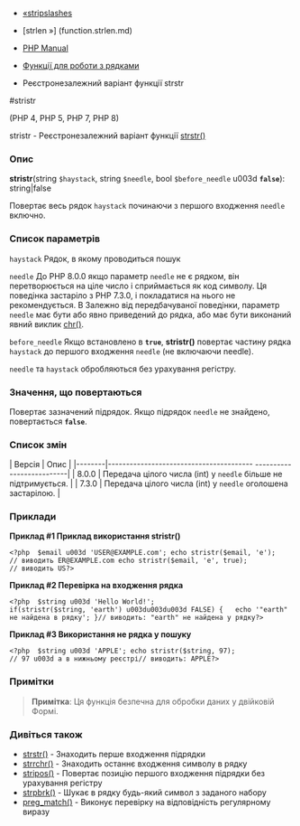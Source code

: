- [«stripslashes](function.stripslashes.md)
- [strlen »] (function.strlen.md)

- [PHP Manual](index.md)
- [Функції для роботи з рядками](ref.strings.md)
- Реєстронезалежний варіант функції strstr

#stristr

(PHP 4, PHP 5, PHP 7, PHP 8)

stristr - Реєстронезалежний варіант функції
[strstr()](function.strstr.md)

### Опис

**stristr**(string `$haystack`, string `$needle`, bool `$before_needle`
u003d **`false`**): string\|false

Повертає весь рядок `haystack` починаючи з першого входження `needle`
включно.

### Список параметрів

`haystack`
Рядок, в якому проводиться пошук

`needle`
До PHP 8.0.0 якщо параметр `needle` не є рядком, він
перетворюється на ціле число і сприймається як код символу. Ця поведінка
застаріло з PHP 7.3.0, і покладатися на нього не рекомендується. В
Залежно від передбачуваної поведінки, параметр `needle` має бути
або явно приведений до рядка, або має бути виконаний явний виклик
[chr()](function.chr.md).

`before_needle`
Якщо встановлено в **`true`**, **stristr()** повертає частину рядка
`haystack` до першого входження `needle` (не включаючи needle).

`needle` та `haystack` обробляються без урахування регістру.

### Значення, що повертаються

Повертає зазначений підрядок. Якщо підрядок `needle` не знайдено,
повертається **`false`**.

### Список змін

| Версія | Опис |
|--------|---------------------------------------- --------------------------|
| 8.0.0 | Передача цілого числа (int) у `needle` більше не підтримується. |
| 7.3.0 | Передача цілого числа (int) у `needle` оголошена застарілою. |

### Приклади

**Приклад #1 Приклад використання **stristr()****

`<?php  $email u003d 'USER@EXAMPLE.com'; echo stristr($email, 'e'); // виводить ER@EXAMPLE.com echo stristr($email, 'e', true); // виводить US?> `

**Приклад #2 Перевірка на входження рядка**

`<?php  $string u003d 'Hello World!'; if(stristr($string, 'earth') u003du003du003d FALSE) {   echo '"earth" не найдена в рядку'; }// виводить: "earth" не найдена у рядку?> `

**Приклад #3 Використання не рядка у пошуку**

`<?php  $string u003d 'APPLE'; echo stristr($string, 97); // 97 u003d a в нижньому реєстрі// виводить: APPLE?> `

### Примітки

> **Примітка**: Ця функція безпечна для обробки даних у двійковій
> Формі.

### Дивіться також

- [strstr()](function.strstr.md) - Знаходить перше входження
підрядки
- [strrchr()](function.strrchr.md) - Знаходить останнє входження
символу в рядку
- [stripos()](function.stripos.md) - Повертає позицію першого
входження підрядки без урахування регістру
- [strpbrk()](function.strpbrk.md) - Шукає в рядку будь-який символ з
заданого набору
- [preg_match()](function.preg-match.md) - Виконує перевірку на
відповідність регулярному виразу
